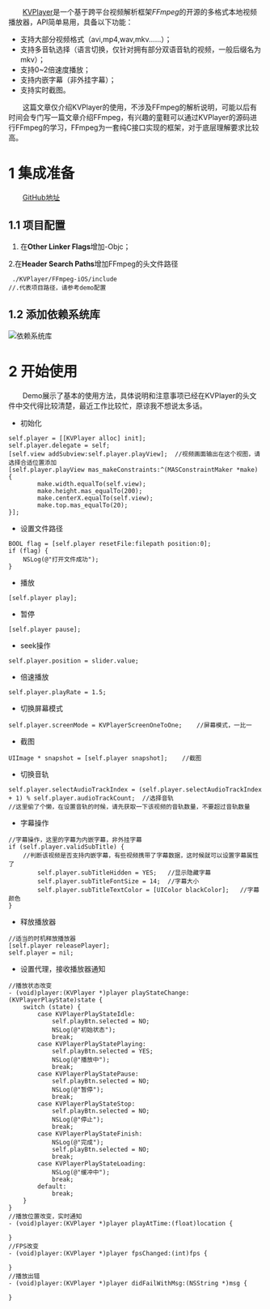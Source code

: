 &emsp;&emsp;[KVPlayer](https://github.com/kevin930119/KVPlayer.git)是一个基于跨平台视频解析框架*FFmpeg*的开源的多格式本地视频播放器，API简单易用，具备以下功能：

- 支持大部分视频格式（avi,mp4,wav,mkv......）；
- 支持多音轨选择（语言切换，仅针对拥有部分双语音轨的视频，一般后缀名为mkv）；
- 支持0~2倍速度播放；
- 支持内嵌字幕（非外挂字幕）；
- 支持实时截图。

&emsp;&emsp;这篇文章仅介绍KVPlayer的使用，不涉及FFmpeg的解析说明，可能以后有时间会专门写一篇文章介绍FFmpeg，有兴趣的童鞋可以通过KVPlayer的源码进行FFmpeg的学习，FFmpeg为一套纯C接口实现的框架，对于底层理解要求比较高。

# 1 集成准备
&emsp;&emsp;[GitHub地址](https://github.com/kevin930119/KVPlayer.git)
## 1.1 项目配置

1. 在**Other Linker Flags**增加-Objc；

2.在**Header Search Paths**增加FFmpeg的头文件路径
```
 ./KVPlayer/FFmpeg-iOS/include
//.代表项目路径，请参考demo配置
```

## 1.2 添加依赖系统库
![依赖系统库](https://upload-images.jianshu.io/upload_images/1711666-a2970e2a0b4b524a.png?imageMogr2/auto-orient/strip%7CimageView2/2/w/1240)

# 2 开始使用
&emsp;&emsp;Demo展示了基本的使用方法，具体说明和注意事项已经在KVPlayer的头文件中交代得比较清楚，最近工作比较忙，原谅我不想说太多话。

- 初始化
```
self.player = [[KVPlayer alloc] init];
self.player.delegate = self;
[self.view addSubview:self.player.playView];  //视频画面输出在这个视图，请选择合适位置添加
[self.player.playView mas_makeConstraints:^(MASConstraintMaker *make) {
        make.width.equalTo(self.view);
        make.height.mas_equalTo(200);
        make.centerX.equalTo(self.view);
        make.top.mas_equalTo(20);
}];
```

- 设置文件路径
```
BOOL flag = [self.player resetFile:filepath position:0];
if (flag) {
    NSLog(@"打开文件成功");
}
```

- 播放
```
[self.player play];
```
- 暂停
```
[self.player pause];
```
- seek操作
```
self.player.position = slider.value;
```

- 倍速播放
```
self.player.playRate = 1.5;
```

- 切换屏幕模式
```
self.player.screenMode = KVPlayerScreenOneToOne;    //屏幕模式，一比一
```

- 截图
```
UIImage * snapshot = [self.player snapshot];    //截图
```

- 切换音轨
```
self.player.selectAudioTrackIndex = (self.player.selectAudioTrackIndex + 1) % self.player.audioTrackCount;  //选择音轨
//这里偷了个懒，在设置音轨的时候，请先获取一下该视频的音轨数量，不要超过音轨数量
```

- 字幕操作
```
//字幕操作，这里的字幕为内嵌字幕，非外挂字幕
if (self.player.validSubTitle) {
    //判断该视频是否支持内嵌字幕，有些视频携带了字幕数据，这时候就可以设置字幕属性了
        self.player.subTitleHidden = YES;   //显示隐藏字幕
        self.player.subTitleFontSize = 14;  //字幕大小
        self.player.subTitleTextColor = [UIColor blackColor];   //字幕颜色
}
```

- 释放播放器
```
//适当的时机释放播放器
[self.player releasePlayer];
self.player = nil;
```

- 设置代理，接收播放器通知
```
//播放状态改变
- (void)player:(KVPlayer *)player playStateChange:(KVPlayerPlayState)state {
    switch (state) {
        case KVPlayerPlayStateIdle:
            self.playBtn.selected = NO;
            NSLog(@"初始状态");
            break;
        case KVPlayerPlayStatePlaying:
            self.playBtn.selected = YES;
            NSLog(@"播放中");
            break;
        case KVPlayerPlayStatePause:
            self.playBtn.selected = NO;
            NSLog(@"暂停");
            break;
        case KVPlayerPlayStateStop:
            self.playBtn.selected = NO;
            NSLog(@"停止");
            break;
        case KVPlayerPlayStateFinish:
            NSLog(@"完成");
            self.playBtn.selected = NO;
            break;
        case KVPlayerPlayStateLoading:
            NSLog(@"缓冲中");
            break;
        default:
            break;
    }
}
//播放位置改变，实时通知
- (void)player:(KVPlayer *)player playAtTime:(float)location {
   
}
//FPS改变
- (void)player:(KVPlayer *)player fpsChanged:(int)fps {
    
}
//播放出错
- (void)player:(KVPlayer *)player didFailWithMsg:(NSString *)msg {
    
}
```
